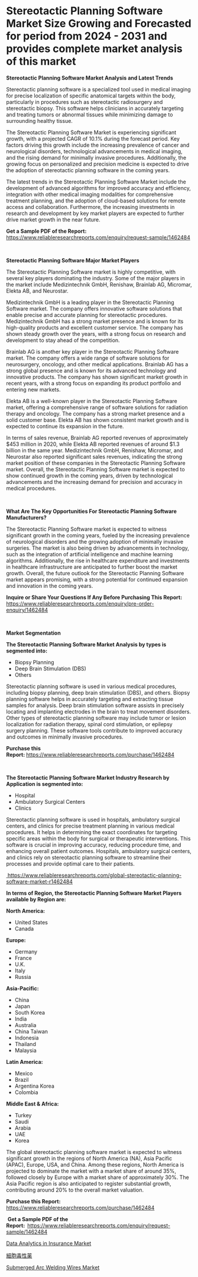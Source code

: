 <p><h1>Stereotactic Planning Software Market Size Growing and Forecasted for period from 2024 - 2031 and provides complete market analysis of this market</h1></p><p><strong>Stereotactic Planning Software Market Analysis and Latest Trends</strong></p>
<p><p>Stereotactic planning software is a specialized tool used in medical imaging for precise localization of specific anatomical targets within the body, particularly in procedures such as stereotactic radiosurgery and stereotactic biopsy. This software helps clinicians in accurately targeting and treating tumors or abnormal tissues while minimizing damage to surrounding healthy tissue.</p><p>The Stereotactic Planning Software Market is experiencing significant growth, with a projected CAGR of 10.1% during the forecast period. Key factors driving this growth include the increasing prevalence of cancer and neurological disorders, technological advancements in medical imaging, and the rising demand for minimally invasive procedures. Additionally, the growing focus on personalized and precision medicine is expected to drive the adoption of stereotactic planning software in the coming years.</p><p>The latest trends in the Stereotactic Planning Software Market include the development of advanced algorithms for improved accuracy and efficiency, integration with other medical imaging modalities for comprehensive treatment planning, and the adoption of cloud-based solutions for remote access and collaboration. Furthermore, the increasing investments in research and development by key market players are expected to further drive market growth in the near future.</p></p>
<p><strong>Get a Sample PDF of the Report:&nbsp;</strong> <a href="https://www.reliableresearchreports.com/enquiry/request-sample/1462484">https://www.reliableresearchreports.com/enquiry/request-sample/1462484</a></p>
<p>&nbsp;</p>
<p><strong>Stereotactic Planning Software Major Market Players</strong></p>
<p><p>The Stereotactic Planning Software market is highly competitive, with several key players dominating the industry. Some of the major players in the market include Medizintechnik GmbH, Renishaw, Brainlab AG, Micromar, Elekta AB, and Neurostar.</p><p>Medizintechnik GmbH is a leading player in the Stereotactic Planning Software market. The company offers innovative software solutions that enable precise and accurate planning for stereotactic procedures. Medizintechnik GmbH has a strong market presence and is known for its high-quality products and excellent customer service. The company has shown steady growth over the years, with a strong focus on research and development to stay ahead of the competition.</p><p>Brainlab AG is another key player in the Stereotactic Planning Software market. The company offers a wide range of software solutions for neurosurgery, oncology, and other medical applications. Brainlab AG has a strong global presence and is known for its advanced technology and innovative products. The company has shown significant market growth in recent years, with a strong focus on expanding its product portfolio and entering new markets.</p><p>Elekta AB is a well-known player in the Stereotactic Planning Software market, offering a comprehensive range of software solutions for radiation therapy and oncology. The company has a strong market presence and a solid customer base. Elekta AB has shown consistent market growth and is expected to continue its expansion in the future.</p><p>In terms of sales revenue, Brainlab AG reported revenues of approximately $453 million in 2020, while Elekta AB reported revenues of around $1.3 billion in the same year. Medizintechnik GmbH, Renishaw, Micromar, and Neurostar also reported significant sales revenues, indicating the strong market position of these companies in the Stereotactic Planning Software market. Overall, the Stereotactic Planning Software market is expected to show continued growth in the coming years, driven by technological advancements and the increasing demand for precision and accuracy in medical procedures.</p></p>
<p>&nbsp;</p>
<p><strong>What Are The Key Opportunities For Stereotactic Planning Software Manufacturers?</strong></p>
<p><p>The Stereotactic Planning Software market is expected to witness significant growth in the coming years, fueled by the increasing prevalence of neurological disorders and the growing adoption of minimally invasive surgeries. The market is also being driven by advancements in technology, such as the integration of artificial intelligence and machine learning algorithms. Additionally, the rise in healthcare expenditure and investments in healthcare infrastructure are anticipated to further boost the market growth. Overall, the future outlook for the Stereotactic Planning Software market appears promising, with a strong potential for continued expansion and innovation in the coming years.</p></p>
<p><strong>Inquire or Share Your Questions If Any Before Purchasing This Report:</strong> <a href="https://www.reliableresearchreports.com/enquiry/pre-order-enquiry/1462484">https://www.reliableresearchreports.com/enquiry/pre-order-enquiry/1462484</a></p>
<p>&nbsp;</p>
<p><strong>Market Segmentation</strong></p>
<p><strong>The Stereotactic Planning Software Market Analysis by types is segmented into:</strong></p>
<p><ul><li>Biopsy Planning</li><li>Deep Brain Stimulation (DBS)</li><li>Others</li></ul></p>
<p><p>Stereotactic planning software is used in various medical procedures, including biopsy planning, deep brain stimulation (DBS), and others. Biopsy planning software helps in accurately targeting and extracting tissue samples for analysis. Deep brain stimulation software assists in precisely locating and implanting electrodes in the brain to treat movement disorders. Other types of stereotactic planning software may include tumor or lesion localization for radiation therapy, spinal cord stimulation, or epilepsy surgery planning. These software tools contribute to improved accuracy and outcomes in minimally invasive procedures.</p></p>
<p><strong>Purchase this Report:&nbsp;</strong><a href="https://www.reliableresearchreports.com/purchase/1462484">https://www.reliableresearchreports.com/purchase/1462484</a></p>
<p>&nbsp;</p>
<p><strong>The Stereotactic Planning Software Market Industry Research by Application is segmented into:</strong></p>
<p><ul><li>Hospital</li><li>Ambulatory Surgical Centers</li><li>Clinics</li></ul></p>
<p><p>Stereotactic planning software is used in hospitals, ambulatory surgical centers, and clinics for precise treatment planning in various medical procedures. It helps in determining the exact coordinates for targeting specific areas within the body for surgical or therapeutic interventions. This software is crucial in improving accuracy, reducing procedure time, and enhancing overall patient outcomes. Hospitals, ambulatory surgical centers, and clinics rely on stereotactic planning software to streamline their processes and provide optimal care to their patients.</p></p>
<p><a href="https://www.reliableresearchreports.com/global-stereotactic-planning-software-market-r1462484">&nbsp;https://www.reliableresearchreports.com/global-stereotactic-planning-software-market-r1462484</a></p>
<p><strong>In terms of Region, the Stereotactic Planning Software Market Players available by Region are:</strong></p>
<p>
    <p> <strong> North America: </strong>
        <ul>
            <li>United States</li>
            <li>Canada</li>
        </ul>
        </p> 
    <p> <strong> Europe: </strong>
        <ul>
            <li>Germany</li>
            <li>France</li>
            <li>U.K.</li>
            <li>Italy</li>
            <li>Russia</li>
        </ul>
        </p> 
    <p> <strong> Asia-Pacific: </strong>
        <ul>
            <li>China</li>
            <li>Japan</li>
            <li>South Korea</li>
            <li>India</li>
            <li>Australia</li>
            <li>China Taiwan</li>
            <li>Indonesia</li>
            <li>Thailand</li>
            <li>Malaysia</li>
        </ul>
        </p> 
    <p> <strong> Latin America: </strong>
        <ul>
            <li>Mexico</li>
            <li>Brazil</li>
            <li>Argentina Korea</li>
            <li>Colombia</li>
        </ul>
        </p> 
    <p> <strong> Middle East & Africa: </strong>
        <ul>
            <li>Turkey</li>
            <li>Saudi</li>
            <li>Arabia</li>
            <li>UAE</li>
            <li>Korea</li>
        </ul>
    </p>
    </p>
<p><p>The global stereotactic planning software market is expected to witness significant growth in the regions of North America (NA), Asia Pacific (APAC), Europe, USA, and China. Among these regions, North America is projected to dominate the market with a market share of around 35%, followed closely by Europe with a market share of approximately 30%. The Asia Pacific region is also anticipated to register substantial growth, contributing around 20% to the overall market valuation.</p></p>
<p><strong>Purchase this Report: </strong><a href="https://www.reliableresearchreports.com/purchase/1462484">https://www.reliableresearchreports.com/purchase/1462484</a></p>
<p>&nbsp;<strong>Get a Sample PDF of the Report:&nbsp;&nbsp;</strong><a href="https://www.reliableresearchreports.com/enquiry/request-sample/1462484">https://www.reliableresearchreports.com/enquiry/request-sample/1462484</a></p>
<p><strong></strong></p>
<p><p><a href="https://www.linkedin.com/pulse/data-analytics-insurance-market-report-reveals-latest-trends-rgume?trackingId=ca6JhXk6BX81LV0Jr3KeWg%3D%3D">Data Analytics in Insurance Market</a></p><p><a href="https://github.com/mohamedbakry57/Market-Research-Report-List-3/blob/main/967867562193.md">細胞毒性薬</a></p><p><a href="https://www.linkedin.com/pulse/submerged-arc-welding-wires-market-offers-provide-insightful-frone">Submerged Arc Welding Wires Market</a></p></p>